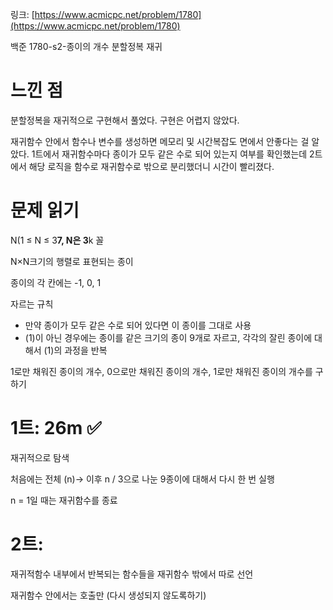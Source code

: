 링크: [https://www.acmicpc.net/problem/1780](https://www.acmicpc.net/problem/1780)

백준 1780-s2-종이의 개수 분할정복 재귀

# 느낀 점

분할정복을 재귀적으로 구현해서 풀었다. 구현은 어렵지 않았다.

재귀함수 안에서 함수나 변수를 생성하면 메모리 및 시간복잡도 면에서 안좋다는 걸 알았다. 1트에서 재귀함수마다 종이가 모두 같은 수로 되어 있는지 여부를 확인했는데 2트에서 해당 로직을 함수로 재귀함수로 밖으로 분리했더니 시간이 빨리졌다.

# 문제 읽기

N(1 ≤ N ≤ 3**7, N은 3**k 꼴

N×N크기의 행렬로 표현되는 종이

종이의 각 칸에는 -1, 0, 1

자르는 규칙

- 만약 종이가 모두 같은 수로 되어 있다면 이 종이를 그대로 사용
- (1)이 아닌 경우에는 종이를 같은 크기의 종이 9개로 자르고, 각각의 잘린 종이에 대해서 (1)의 과정을 반복

1로만 채워진 종이의 개수, 0으로만 채워진 종이의 개수, 1로만 채워진 종이의 개수를 구하기

# 1트: 26m ✅

재귀적으로 탐색

처음에는 전체 (n)→ 이후 n / 3으로 나눈 9종이에 대해서 다시 한 번 실행

n = 1일 때는 재귀함수를 종료

# 2트:

재귀적함수 내부에서 반복되는 함수들을 재귀함수 밖에서 따로 선언

재귀함수 안에서는 호출만 (다시 생성되지 않도록하기)
